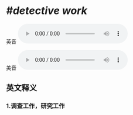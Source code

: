# ***\#detective work*** 
英音
<audio src="./media/detective work1_AAC.aac" controls="controls"></audio>

美音
<audio src="./media/detective work2_AAC.aac" controls="controls"></audio>



  

英文释义
---
### 1.**调查工作，研究工作**  


